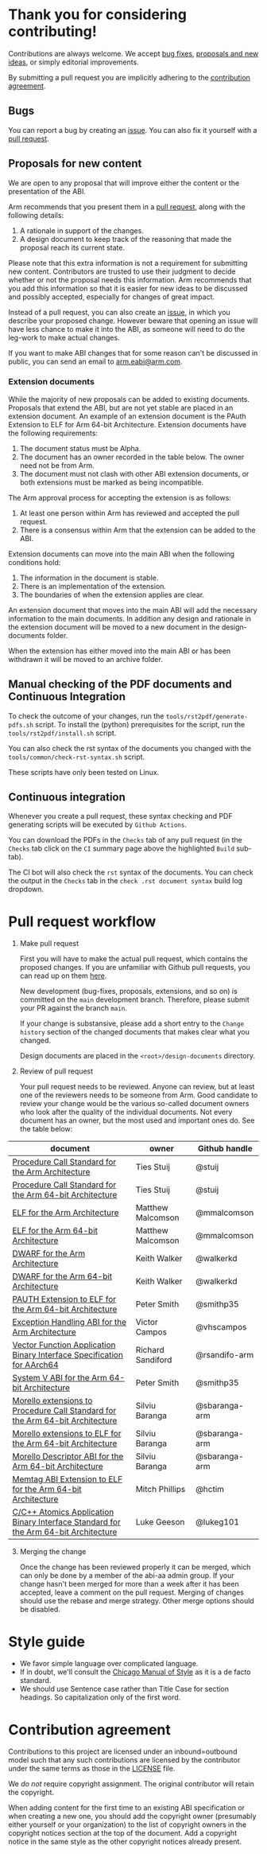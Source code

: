# Thank you for considering contributing!

Contributions are always welcome. We accept [bug fixes](#bugs), [proposals and
new ideas](#proposals-for-new-content), or simply editorial improvements.

By submitting a pull request you are implicitly adhering to the
[contribution agreement](#contribution-agreement).

## Bugs

You can report a bug by creating an
[issue](https://github.com/ARM-software/abi/issues). You can also fix
it yourself with a [pull
request](https://github.com/ARM-software/abi/pulls).

## Proposals for new content

We are open to any proposal that will improve either the content or the
presentation of the ABI.

Arm recommends that you
present them in a [pull
request](https://github.com/ARM-software/acle/pulls), along with the
following details:

1. A rationale in support of the changes.
2. A design document to keep track of the reasoning that made the
   proposal reach its current state.

Please note that this extra information is not a requirement for
submitting new content. Contributors are trusted to use their judgment
to decide whether or not the proposal needs this information. Arm
recommends that you add this information so that it is easier for new
ideas to be discussed and possibly accepted, especially for changes of
great impact.

Instead of a pull request, you can also create an
[issue](https://github.com/ARM-software/abi/issues), in which you describe your
proposed change. However beware that opening an issue will have less chance to
make it into the ABI, as someone will need to do the leg-work to make actual
changes.

If you want to make ABI changes that for some reason can't be discussed in
public, you can send an email to arm.eabi@arm.com.

### Extension documents
While the majority of new proposals can be added to existing
documents. Proposals that extend the ABI, but are not yet stable are
placed in an extension document. An example of an extension document
is the PAuth Extension to ELF for Arm 64-bit Architecture. Extension
documents have the following requirements:

1. The document status must be Alpha.
2. The document has an owner recorded in the table below. The owner
   need not be from Arm.
3. The document must not clash with other ABI extension documents, or
   both extensions must be marked as being incompatible.


The Arm approval process for accepting the extension is as follows:

1. At least one person within Arm has reviewed and accepted the pull
   request.
2. There is a consensus within Arm that the extension can be added to
   the ABI.

Extension documents can move into the main ABI when the following conditions hold:

1. The information in the document is stable.
2. There is an implementation of the extension.
3. The boundaries of when the extension applies are clear.

An extension document that moves into the main ABI will add the
necessary information to the main documents. In addition any design
and rationale in the extension document will be moved to a new
document in the design-documents folder.

When the extension has either moved into the main ABI or has been
withdrawn it will be moved to an archive folder.

## Manual checking of the PDF documents and Continuous Integration

To check the outcome of your changes, run the `tools/rst2pdf/generate-pdfs.sh`
script. To install the (python) prerequisites for the script, run the
`tools/rst2pdf/install.sh` script.

You can also check the rst syntax of the documents you changed with the
`tools/common/check-rst-syntax.sh` script.

These scripts have only been tested on Linux.

## Continuous integration

Whenever you create a pull request, these syntax checking and PDF generating
scripts will be executed by `Github Actions`.

You can download the PDFs in the `Checks` tab of any pull request (in the
`Checks` tab click on the `CI` summary page above the highlighted `Build`
sub-tab).

The CI bot will also check the `rst` syntax of the documents. You can check the
output in the `Checks` tab in the `check .rst document syntax` build log
dropdown.

# Pull request workflow

1. Make pull request

    First you will have to make the actual pull request, which contains the
    proposed changes. If you are unfamiliar with Github pull requests, you can
    read up on them
    [here](https://docs.github.com/en/pull-requests/collaborating-with-pull-requests/proposing-changes-to-your-work-with-pull-requests/about-pull-requests).

    New development (bug-fixes, proposals, extensions, and so on) is committed
    on the `main` development branch. Therefore, please submit your PR against
    the branch `main`.

    If your change is substansive, please add a short entry to the `Change
    history` section of the changed documents that makes clear what you changed.

    Design documents are placed in the `<root>/design-documents` directory.

2. Review of pull request

    Your pull request needs to be reviewed. Anyone can review, but at least one
    of the reviewers needs to be someone from Arm. Good candidate to review your
    change would be the various so-called document owners who look after the
    quality of the individual documents. Not every document has an owner, but
    the most used and important ones do. See the table below:

document | owner | Github handle
---      | ---   | ---
[Procedure Call Standard for the Arm Architecture](https://github.com/ARM-software/abi-aa/tree/master/aapcs32) | Ties Stuij | @stuij
[Procedure Call Standard for the Arm 64-bit Architecture](https://github.com/ARM-software/abi-aa/tree/main/aapcs64) | Ties Stuij | @stuij
[ELF for the Arm Architecture](https://github.com/ARM-software/abi-aa/blob/master/aaelf32) | Matthew Malcomson | @mmalcomson
[ELF for the Arm 64-bit Architecture](https://github.com/ARM-software/abi-aa/tree/master/aaelf64) | Matthew Malcomson | @mmalcomson
[DWARF for the Arm Architecture](https://github.com/ARM-software/abi-aa/tree/main/aadwarf32) | Keith Walker | @walkerkd
[DWARF for the Arm 64-bit Architecture](https://github.com/ARM-software/abi-aa/tree/main/aadwarf64) | Keith Walker | @walkerkd
[PAUTH Extension to ELF for the Arm 64-bit Architecture](https://github.com/ARM-software/abi-aa/tree/master/pauthabielf64) | Peter Smith | @smithp35
[Exception Handling ABI for the Arm Architecture](https://github.com/ARM-software/abi-aa/tree/master/ehabi32) | Victor Campos | @vhscampos
[Vector Function Application Binary Interface Specification for AArch64](https://github.com/ARM-software/abi-aa/tree/master/vfabia64) | Richard Sandiford | @rsandifo-arm
[System V ABI for the Arm 64-bit Architecture](https://github.com/ARM-software/abi-aa/tree/master/sysvabi64) | Peter Smith | @smithp35
[Morello extensions to Procedure Call Standard for the Arm 64-bit Architecture](https://github.com/ARM-software/abi-aa/tree/master/aapcs64-morello) | Silviu Baranga | @sbaranga-arm
[Morello extensions to ELF for the Arm 64-bit Architecture](https://github.com/ARM-software/abi-aa/tree/master/aaelf64-morello) | Silviu Baranga | @sbaranga-arm
[Morello Descriptor ABI for the Arm 64-bit Architecture](https://github.com/ARM-software/abi-aa/tree/master/descabi-morello) | Silviu Baranga | @sbaranga-arm
[Memtag ABI Extension to ELF for the Arm 64-bit Architecture](https://github.com/ARM-software/abi-aa/tree/master/memtagabielf64) | Mitch Phillips | @hctim
[C/C++ Atomics Application Binary Interface Standard for the Arm 64-bit Architecture](https://github.com/ARM-software/abi-aa/tree/master/atomicsabi64) | Luke Geeson | @lukeg101

3. Merging the change

    Once the change has been reviewed properly it can be merged, which can only
    be done by a member of the abi-aa admin group. If your change hasn't been
    merged for more than a week after it has been accepted, leave a comment on
    the pull request. Merging of changes should use the rebase and merge
    strategy. Other merge options should be disabled.

# Style guide

- We favor simple language over complicated language.
- If in doubt, we'll consult the
  [Chicago Manual of Style](https://www.chicagomanualofstyle.org/home.html) as
  it is a de facto standard.
- We should use Sentence case rather than Title Case for section headings. So
  capitalization only of the first word.


# Contribution agreement

Contributions to this project are licensed under an inbound=outbound
model such that any such contributions are licensed by the contributor
under the same terms as those in the [LICENSE](LICENSE.md) file.

We _do not_ require copyright assignment. The original contributor
will retain the copyright.

When adding content for the first time to an existing ABI specification or when
creating a new one, you should add the copyright owner (presumably either
yourself or your organization) to the list of copyright owners in the copyright
notices section at the top of the document. Add a copyright notice in the same
style as the other copyright notices already present.

